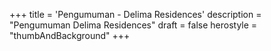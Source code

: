 +++
title = 'Pengumuman - Delima Residences'
description = "Pengumuman Delima Residences"
draft = false
herostyle = "thumbAndBackground"
+++